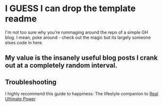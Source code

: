 # I GUESS I can drop the template readme

I'm not too sure why you're rummaging around the repo of a simple GH blog.  I mean, poke around - check out the magic but its largely someone elses code in here.  

My value is the insanely useful blog posts I crank out at a completely random interval.
---

## Troubleshooting

I highly recommend this guide to happiness:
  The lifestyle companion to [Real Ultimate Power](https://www.realultimatepower.net/)
